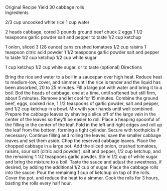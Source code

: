 Original Recipe Yield 30 cabbage rolls  
Ingredients

2/3 cup uncooked white rice
1 cup water
 
2 heads cabbage, cored
3 pounds ground beef chuck
2 eggs
1 1/2 teaspoons garlic powder
salt and pepper to taste
1/2 cup ketchup
 
1 onion, sliced
3 (28 ounce) cans crushed tomatoes
1/2 cup raisins
1 teaspoon citric acid powder
1 1/2 teaspoons garlic powder
salt and pepper to taste
1/2 cup ketchup
1/2 cup white sugar
 
1 cup ketchup
1/2 cup white sugar, or to taste (optional)
Directions

Bring the rice and water to a boil in a saucepan over high heat. Reduce heat to medium-low, cover, and simmer until the rice is tender and the liquid has been absorbed, 20 to 25 minutes.
Fill a large pot with water and bring it to a boil. Boil the heads of cabbage, one at a time, until softened but still firm, about 5 minutes. Remove and let cool for 15 minutes.
Combine the ground beef, eggs, cooked rice, 1 1/2 teaspoons of garlic powder, salt and pepper, and 1/2 cup ketchup in a bowl. Mix with your hands until well combined.
Prepare the cabbage leaves by shaving a slice off of the large vein in the center of the leaves so they'll be easier to roll. Place a heaping spoonful of the filling in the center of the leaf. Fold in the left and right edges and roll up the leaf from the bottom, forming a tight cylinder. Secure with toothpicks if necessary. Continue filling and rolling the leaves; save the smaller cabbage leaves and set them aside.
Chop the reserved cabbage leaves. Place the chopped cabbage in a large pot. Add the sliced onion, crushed tomatoes, raisins, sour salt (citric acid powder), salt and pepper, 1/2 cup ketchup, and the remaining 1 1/2 teaspoons garlic powder. Stir in 1/2 cup of white sugar and bring the mixture to a boil.
Taste the sauce and adjust the sweetness, if desired, by adding the additional 1/2 cup of sugar. Place the cabbage rolls into the sauce. Pour the remaining 1 cup of ketchup on top of the rolls. Cover the pot, and reduce the heat to a simmer.
Cook the rolls for 3 hours, basting the rolls every half hour.
